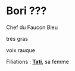 # Bori ???

Chef du Faucon Bleu

très gras 

voix rauque

Filiations : [**Tati**](./Tati_TEMP.md), sa femme